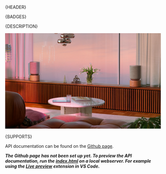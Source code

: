 {HEADER}

{BADGES}

{DESCRIPTION}

![Balance stereo](/docs/media/balance_stereo.png)

{SUPPORTS}

API documentation can be found on the [Github page](placeholder).

__*The Github page has not been set up yet. To preview the API documentation, run the [index.html](/docs/index.html) on a local webserver. For example using the [Live preview](https://marketplace.visualstudio.com/items?itemName=ms-vscode.live-server) extension in VS Code.*__